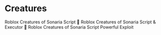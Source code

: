 # Creatures
Roblox Creatures of Sonaria Script 🚀 Roblox Creatures of Sonaria Script &amp; Executor 🚀 Roblox Creatures of Sonaria Script Powerful Exploit
